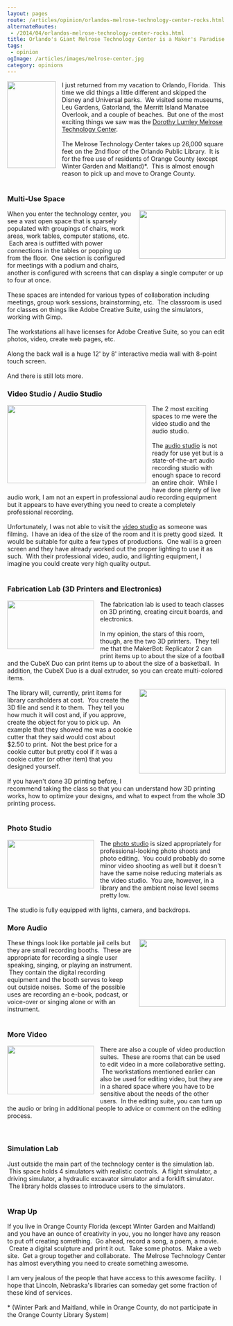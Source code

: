 ```yaml
---
layout: pages
route: /articles/opinion/orlandos-melrose-technology-center-rocks.html
alternateRoutes:
 - /2014/04/orlandos-melrose-technology-center-rocks.html
title: Orlando's Giant Melrose Technology Center is a Maker's Paradise 
tags: 
 - opinion
ogImage: /articles/images/melrose-center.jpg
category: opinions
---
```


<style>
.grax-content-pane h3 {
 clear: both;
 background: lightblue;
 display: block;
 margin: 10px;
 margin-left: 0px;
 padding-left: 10px;
}
h3.post-title{
 background: white;
}
</style>

<div class="separator" style="clear: both; text-align: center;">
<a href="//1.bp.blogspot.com/-aLyRBLcTd9o/U2AGNSqd-MI/AAAAAAAAl9Y/KFIOb_tyb6Y/s1600/WP_20140426_001.jpg" imageanchor="1" style="clear: left; float: left; margin-bottom: 1em; margin-right: 1em;"><img border="0" src="//1.bp.blogspot.com/-aLyRBLcTd9o/U2AGNSqd-MI/AAAAAAAAl9Y/KFIOb_tyb6Y/s1600/WP_20140426_001.jpg" height="200" width="112" /></a></div>
I just returned from my vacation to Orlando, Florida. &nbsp;This time we did things a little different and skipped the Disney and Universal parks. &nbsp;We visited some museums, Leu Gardens, Gatorland, the Merritt Island Manatee Overlook, and a couple of beaches. &nbsp;But one of the most exciting things we saw was the <a href="http://tic.ocls.info/">Dorothy Lumley Melrose Technology Center</a>.<br />
<br />
The Melrose Technology Center takes up 26,000 square feet on the 2nd floor of the Orlando Public Library. &nbsp;It is for the free use of residents of Orange County (except Winter Garden and Maitland)*. &nbsp;This is almost enough reason to pick up and move to Orange County.<br />
<br />
<h3>
Multi-Use Space</h3>
<div class="separator" style="clear: both; text-align: center;">
</div>
<div class="separator" style="clear: both; text-align: center;">
<a href="https://4.bp.blogspot.com/-7DTYEC7vAEo/U2AI2F9BcYI/AAAAAAAAl9w/mQrWa8nxZYQ/s1600/WP_20140426_003.jpg" imageanchor="1" style="clear: right; float: right; margin-bottom: 1em; margin-left: 1em;"><img border="0" src="https://4.bp.blogspot.com/-7DTYEC7vAEo/U2AI2F9BcYI/AAAAAAAAl9w/mQrWa8nxZYQ/s1600/WP_20140426_003.jpg" height="112" width="200" /></a></div>
When you enter the technology center, you see a vast open space that is sparsely populated with groupings of chairs, work areas, work tables, computer stations, etc. &nbsp;Each area is outfitted with power connections in the tables or popping up from the floor. &nbsp;One section is configured for meetings with a podium and chairs, another is configured with screens that can display a single computer or up to four at once.<br />
<br />
These spaces are intended for various types of collaboration including meetings, group work sessions, brainstorming, etc. &nbsp;The classroom is used for classes on things like Adobe Creative Suite, using the simulators, working with Gimp.<br />
<br />
The workstations all have licenses for Adobe Creative Suite, so you can edit photos, video, create web pages, etc.<br />
<br />
Along the back wall is a huge 12' by 8' interactive media wall with 8-point touch screen.<br />
<br />
And there is still lots more.<br />
<h3>
Video Studio / Audio Studio</h3>
<div class="separator" style="clear: both; text-align: center;">
<a href="https://4.bp.blogspot.com/-wW0hJK-Kg2A/U2ALLSSWZ1I/AAAAAAAAl98/qa-6GRh5p4I/s1600/WP_20140426_018.jpg" imageanchor="1" style="clear: left; float: left; margin-bottom: 1em; margin-right: 1em;"><img border="0" src="https://4.bp.blogspot.com/-wW0hJK-Kg2A/U2ALLSSWZ1I/AAAAAAAAl98/qa-6GRh5p4I/s1600/WP_20140426_018.jpg" height="180" width="320" /></a></div>
The 2 most exciting spaces to me were the video studio and the audio studio.<br />
<br />
The <a href="http://tic.ocls.info/audio/">audio studio</a> is not ready for use yet but is a state-of-the-art audio recording studio with enough space to record an entire choir. &nbsp;While I have done plenty of live audio work, I am not an expert in professional audio recording equipment but it appears to have everything you need to create a completely professional recording.<br />
<br />
Unfortunately, I was not able to visit the <a href="http://tic.ocls.info/video/">video studio</a> as someone was filming. &nbsp;I have an idea of the size of the room and it is pretty good sized. &nbsp;It would be suitable for quite a few types of productions. &nbsp;One wall is a green screen and they have already worked out the proper lighting to use it as such. &nbsp;With their professional video, audio, and lighting equipment, I imagine you could create very high quality output.<br />
<br />
<h3>
Fabrication Lab (3D Printers and Electronics)</h3>
<div class="separator" style="clear: both; text-align: center;">
<a href="//1.bp.blogspot.com/-Vdor19FI1Dk/U2A6Ugd0YOI/AAAAAAAAl-M/2_grTmtUGBU/s1600/WP_20140426_016.jpg" imageanchor="1" style="clear: left; float: left; margin-bottom: 1em; margin-right: 1em;"><img border="0" src="//1.bp.blogspot.com/-Vdor19FI1Dk/U2A6Ugd0YOI/AAAAAAAAl-M/2_grTmtUGBU/s1600/WP_20140426_016.jpg" height="112" width="200" /></a></div>
The fabrication lab is used to teach classes on 3D printing, creating circuit boards, and electronics. <br />
<br />
In my opinion, the stars of this room, though, are the two 3D printers. &nbsp;They tell me that the MakerBot: Replicator 2 can print items up to about the size of a football and the CubeX Duo can print items up to about the size of a basketball. &nbsp;In addition, the CubeX Duo is a dual extruder, so you can create multi-colored items.<br />
<br />
<div class="separator" style="clear: both; text-align: center;">
<a href="//1.bp.blogspot.com/-mrxmQI7obuk/U2A-nowu_SI/AAAAAAAAl-g/succDsK1Fec/s1600/WP_20140426_014-crop.jpg" imageanchor="1" style="clear: right; float: right; margin-bottom: 1em; margin-left: 1em;"><img border="0" src="//1.bp.blogspot.com/-mrxmQI7obuk/U2A-nowu_SI/AAAAAAAAl-g/succDsK1Fec/s1600/WP_20140426_014-crop.jpg" height="195" width="200" /></a></div>
The library will, currently, print items for library cardholders at cost. &nbsp;You create the 3D file and send it to them. &nbsp;They tell you how much it will cost and, if you approve, create the object for you to pick up. &nbsp;An example that they showed me was a cookie cutter that they said would cost about $2.50 to print. &nbsp;Not the best price for a cookie cutter but pretty cool if it was a cookie cutter (or other item) that you designed yourself.<br />
<br />
If you haven't done 3D printing before, I recommend taking the class so that you can understand how 3D printing works, how to optimize your designs, and what to expect from the whole 3D printing process.<br />
<br />
<h3>
Photo Studio</h3>
<div class="separator" style="clear: both; text-align: center;">
<a href="//1.bp.blogspot.com/-Ss52YwjwqMc/U2BBzDocgoI/AAAAAAAAl-s/sRoRS6UeGWY/s1600/WP_20140426_010.jpg" imageanchor="1" style="clear: left; float: left; margin-bottom: 1em; margin-right: 1em;"><img border="0" src="//1.bp.blogspot.com/-Ss52YwjwqMc/U2BBzDocgoI/AAAAAAAAl-s/sRoRS6UeGWY/s1600/WP_20140426_010.jpg" height="112" width="200" /></a></div>
The <a href="http://tic.ocls.info/photo/">photo studio</a> is sized appropriately for professional-looking photo shoots and photo editing. &nbsp;You could probably do some minor video shooting as well but it doesn't have the same noise reducing materials as the video studio. &nbsp;You are, however, in a library and the ambient noise level seems pretty low.<br />
<br />
The studio is fully equipped with lights, camera, and backdrops.<br />
<h3>
More Audio</h3>
<div class="separator" style="clear: both; text-align: center;">
</div>
<div class="separator" style="clear: both; text-align: center;">
<a href="//1.bp.blogspot.com/-MvY80CPhuCA/U2BECF6CnII/AAAAAAAAl_A/O_TR9V_hJH8/s1600/WP_20140426_012-crop.jpg" imageanchor="1" style="clear: right; float: right; margin-bottom: 1em; margin-left: 1em;"><img border="0" src="//1.bp.blogspot.com/-MvY80CPhuCA/U2BECF6CnII/AAAAAAAAl_A/O_TR9V_hJH8/s1600/WP_20140426_012-crop.jpg" height="156" width="200" /></a></div>
These things look like portable jail cells but they are small recording booths. &nbsp;These are appropriate for recording a single user speaking, singing, or playing an instrument. &nbsp;They contain the digital recording equipment and the booth serves to keep out outside noises. &nbsp;Some of the possible uses are recording an e-book, podcast, or voice-over or singing alone or with an instrument.<br />
<br />
<h3>
More Video</h3>
<div class="separator" style="clear: both; text-align: center;">
<a href="//2.bp.blogspot.com/-YHKVpJYyI2k/U2BF9o-hB7I/AAAAAAAAl_M/AWLMLoaqLmU/s1600/WP_20140426_024.jpg" imageanchor="1" style="clear: left; float: left; margin-bottom: 1em; margin-right: 1em;"><img border="0" src="//2.bp.blogspot.com/-YHKVpJYyI2k/U2BF9o-hB7I/AAAAAAAAl_M/AWLMLoaqLmU/s1600/WP_20140426_024.jpg" height="112" width="200" /></a></div>
There are also a couple of video production suites. &nbsp;These are rooms that can be used to edit video in a more collaborative setting. &nbsp;The workstations mentioned earlier can also be used for editing video, but they are in a shared space where you have to be sensitive about the needs of the other users. &nbsp;In the editing suite, you can turn up the audio or bring in additional people to advice or comment on the editing process.<br />
<br />
<br />
<h3>
Simulation Lab</h3>
Just outside the main part of the technology center is the simulation lab. &nbsp;This space holds 4 simulators with realistic controls. &nbsp;A flight simulator, a driving simulator, a hydraulic excavator simulator and a forklift simulator. &nbsp;The library holds classes to introduce users to the simulators.<br />
<br />
<h3>
Wrap Up</h3>
<div>
If you live in Orange County Florida (except Winter Garden and Maitland) and you have an ounce of creativity in you, you no longer have any reason to put off creating something. &nbsp;Go ahead, record a song, a poem, a movie. &nbsp;Create a digital sculpture and print it out. &nbsp;Take some photos. &nbsp;Make a web site. &nbsp;Get a group together and collaborate. &nbsp;The Melrose Technology Center has almost everything you need to create something awesome.</div>
<div>
<br /></div>
<div>
I am very jealous of the people that have access to this awesome facility. &nbsp;I hope that Lincoln, Nebraska's libraries can someday get some fraction of these kind of services.</div>
<div>
<br /></div>
<div>
* (Winter Park and Maitland, while in Orange County, do not participate in the Orange County Library System)</div>
